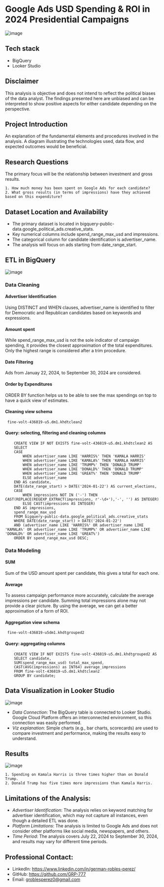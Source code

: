 
# Google Ads USD Spending & ROI in 2024 Presidential Campaigns

![image](https://github.com/user-attachments/assets/50d077d7-493c-4362-8de8-ee18e4faf9fb)


## Tech stack

- BigQuery
- Looker Studio


## Disclaimer
This analysis is objective and does not intend to reflect the political biases of the data analyst. The findings presented here are unbiased and can be interpreted to show positive aspects for either candidate depending on the perspective.

## Project Introduction
An explanation of the fundamental elements and procedures involved in the analysis. A diagram illustrating the technologies used, data flow, and expected outcomes would be beneficial.

## Research Questions
The primary focus will be the relationship between investment and gross results.

    1. How much money has been spent on Google Ads for each candidate?
    2. What gross results (in terms of impressions) have they achieved based on this expenditure?

## Dataset Location and Availability
- The primary dataset is located in bigquery-public-data.google_political_ads.creative_stats.
- Key numerical columns include spend_range_max_usd and impressions.
- The categorical column for candidate identification is advertiser_name.
- The analysis will focus on ads starting from date_range_start.

## ETL in BigQuery

![image](https://github.com/user-attachments/assets/00611fa1-ad14-49b5-876b-86be99c87e6c)

### Data Cleaning

#### Advertiser Identification
Using DISTINCT and WHEN clauses, advertiser_name is identified to filter for Democratic and Republican candidates based on keywords and expressions.

#### Amount spent
While spend_range_max_usd is not the sole indicator of campaign spending, it provides the closest approximation of the total expenditures. Only the highest range is considered after a trim procedure.

#### Date Filtering
Ads from Januay 22, 2024, to September 30, 2024 are considered.

#### Order by Expenditures
ORDER BY function helps us to be able to see the max spendings on top to have a quick view of estimates.

#### Cleaning view schema
     fine-volt-436819-u5.dm1.khdtclean2


#### Query: selecting, filtering and cleaning columns 
        
        CREATE VIEW IF NOT EXISTS fine-volt-436819-u5.dm1.khdtclean2 AS
        SELECT
        CASE
            WHEN advertiser_name LIKE 'HARRIS%' THEN 'KAMALA HARRIS'
            WHEN advertiser_name LIKE 'KAMALA%' THEN 'KAMALA HARRIS'
            WHEN advertiser_name LIKE 'TRUMP%' THEN 'DONALD TRUMP'
            WHEN advertiser_name LIKE 'DONALD%' THEN 'DONALD TRUMP'
            WHEN advertiser_name LIKE 'GREAT%' THEN 'DONALD TRUMP'
            ELSE advertiser_name
        END AS candidate,
        DATE(date_range_start) > DATE('2024-01-22') AS current_elections,
        CASE
            WHEN impressions NOT IN ('-') THEN CAST(REPLACE(REGEXP_EXTRACT(impressions, r'-\d+'),'-', '') AS INTEGER)
            ELSE CAST(impressions AS INTEGER)
        END AS impressions,
        spend_range_max_usd
        FROM bigquery-public-data.google_political_ads.creative_stats
        WHERE DATE(date_range_start) > DATE('2024-01-22') 
        AND (advertiser_name LIKE 'HARRIS%' OR advertiser_name LIKE 'KAMALA%' OR advertiser_name LIKE 'TRUMP%' OR advertiser_name LIKE 'DONALD%' OR advertiser_name LIKE 'GREAT%')
        ORDER BY spend_range_max_usd DESC;



### Data Modeling
#### SUM
Sum of the USD amount spent per candidate, this gives a total for each one. 
#### Average
To assess campaign performance more accurately, calculate the average impressions per candidate. Summing total impressions alone may not provide a clear picture. By using the average, we can get a better approximation of a form of ROI.

#### Aggregation view schema
     fine-volt-436819-u5dm1.khdtgrouped2
     
#### Query: aggregating columns
        CREATE VIEW IF NOT EXISTS fine-volt-436819-u5.dm1.khdtgrouped2 AS
        SELECT candidate, 
        SUM(spend_range_max_usd) total_max_spend, 
        CAST(AVG(impressions) as INT64) average_impressions
        FROM fine-volt-436819-u5.dm1.khdtclean2
        GROUP BY candidate;

## Data Visualization in Looker Studio

![image](https://github.com/user-attachments/assets/9f421901-2d8b-427f-afe7-a9ec1a2ca749)

- *Data Connection*: The BigQuery table is connected to Looker Studio. Google Cloud Platform offers an interconnected environment, so this connection was easily performed.
- *Viz explanation*: Simple charts (e.g., bar charts, scorecards) are used to compare investment and performance, making the results easy to understand.

## Results

![image](https://github.com/user-attachments/assets/c480f46e-ce24-478f-897c-62b17955d8e4)

    1. Spending on Kamala Harris is three times higher than on Donald Trump.
    2. Donald Trump has five times more impressions than Kamala Harris.


## Limitations of the Analysis:
- *Advertiser Identification*: The analysis relies on keyword matching for advertiser identification, which may not capture all instances, even though a detailed ETL was done.
- *Platform Limitations*: The analysis is limited to Google Ads and does not consider other platforms like social media, newspapers, and others.
- *Time Period*: The analysis covers July 22, 2024 to September 30, 2024, and results may vary for different time periods.

## Professional Contact:
- LinkedIn: https://www.linkedin.com/in/german-robles-perez/
- GitHub: https://github.com/GRP-777
- Email: groblesperez0@gmail.com
